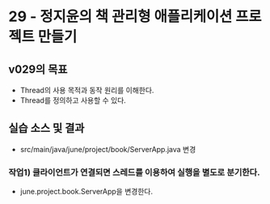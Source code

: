 # 29 - 정지윤의 책 관리형 애플리케이션 프로젝트 만들기

## v029의 목표

- Thread의 사용 목적과 동작 원리를 이해한다.
- Thread를 정의하고 사용할 수 있다.

## 실습 소스 및 결과

- src/main/java/june/project/book/ServerApp.java 변경

### 작업1) 클라이언트가 연결되면 스레드를 이용하여 실행을 별도로 분기한다.

- june.project.book.ServerApp을 변경한다.
